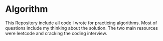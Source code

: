 # Algorithm
This Repository include all code I wrote for practicing algorithms. 
Most of questions include my thinking about the solution. 
The two main resources were leetcode and cracking the coding interview. 
